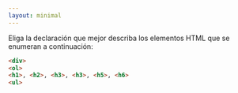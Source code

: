 ```yaml
---
layout: minimal 
---
```


<!-- Please pick the statement that best describes the HTML elements listed below: -->
Eliga la declaración que mejor describa los elementos HTML que se enumeran a continuación:

```html
<div>
<ol>
<h1>, <h2>, <h3>, <h3>, <h5>, <h6>
<ul>
```
